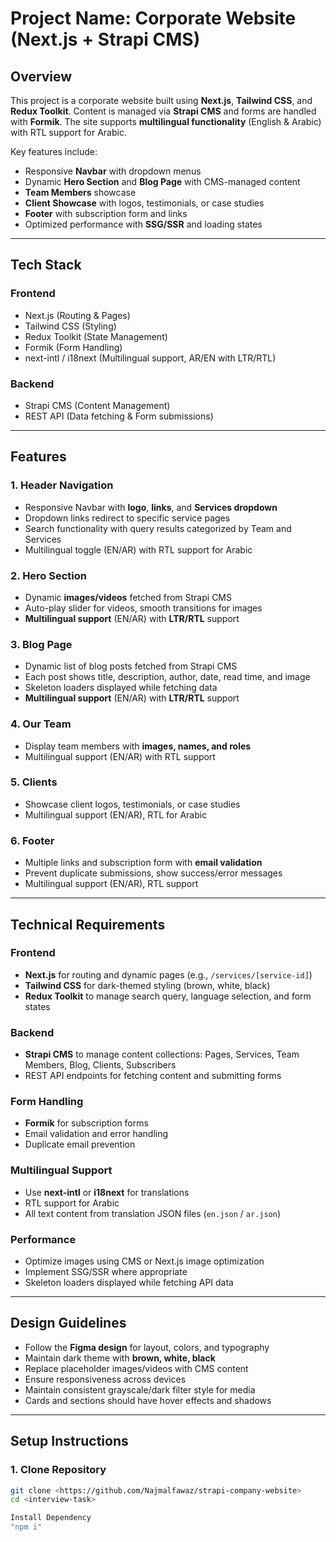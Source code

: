 # Project Name: Corporate Website (Next.js + Strapi CMS)

## Overview
This project is a corporate website built using **Next.js**, **Tailwind CSS**, and **Redux Toolkit**. Content is managed via **Strapi CMS** and forms are handled with **Formik**. The site supports **multilingual functionality** (English & Arabic) with RTL support for Arabic.

Key features include:

- Responsive **Navbar** with dropdown menus
- Dynamic **Hero Section** and **Blog Page** with CMS-managed content
- **Team Members** showcase
- **Client Showcase** with logos, testimonials, or case studies
- **Footer** with subscription form and links
- Optimized performance with **SSG/SSR** and loading states

---

## Tech Stack

### Frontend
- Next.js (Routing & Pages)
- Tailwind CSS (Styling)
- Redux Toolkit (State Management)
- Formik (Form Handling)
- next-intl / i18next (Multilingual support, AR/EN with LTR/RTL)

### Backend
- Strapi CMS (Content Management)
- REST API (Data fetching & Form submissions)

---

## Features

### 1. Header Navigation
- Responsive Navbar with **logo**, **links**, and **Services dropdown**
- Dropdown links redirect to specific service pages
- Search functionality with query results categorized by Team and Services
- Multilingual toggle (EN/AR) with RTL support for Arabic

### 2. Hero Section
- Dynamic **images/videos** fetched from Strapi CMS
- Auto-play slider for videos, smooth transitions for images
- **Multilingual support** (EN/AR) with **LTR/RTL** support

### 3. Blog Page
- Dynamic list of blog posts fetched from Strapi CMS
- Each post shows title, description, author, date, read time, and image
- Skeleton loaders displayed while fetching data
- **Multilingual support** (EN/AR) with **LTR/RTL** support

### 4. Our Team
- Display team members with **images, names, and roles**
- Multilingual support (EN/AR) with RTL support

### 5. Clients
- Showcase client logos, testimonials, or case studies
- Multilingual support (EN/AR), RTL for Arabic

### 6. Footer
- Multiple links and subscription form with **email validation**
- Prevent duplicate submissions, show success/error messages
- Multilingual support (EN/AR), RTL support

---

## Technical Requirements

### Frontend
- **Next.js** for routing and dynamic pages (e.g., `/services/[service-id]`)
- **Tailwind CSS** for dark-themed styling (brown, white, black)
- **Redux Toolkit** to manage search query, language selection, and form states

### Backend
- **Strapi CMS** to manage content collections: Pages, Services, Team Members, Blog, Clients, Subscribers
- REST API endpoints for fetching content and submitting forms

### Form Handling
- **Formik** for subscription forms
- Email validation and error handling
- Duplicate email prevention

### Multilingual Support
- Use **next-intl** or **i18next** for translations
- RTL support for Arabic
- All text content from translation JSON files (`en.json` / `ar.json`)

### Performance
- Optimize images using CMS or Next.js image optimization
- Implement SSG/SSR where appropriate
- Skeleton loaders displayed while fetching API data

---

## Design Guidelines
- Follow the **Figma design** for layout, colors, and typography
- Maintain dark theme with **brown, white, black**
- Replace placeholder images/videos with CMS content
- Ensure responsiveness across devices
- Maintain consistent grayscale/dark filter style for media
- Cards and sections should have hover effects and shadows

---

## Setup Instructions

### 1. Clone Repository
```bash
git clone <https://github.com/Najmalfawaz/strapi-company-website>
cd <interview-task>

Install Dependency
"npm i"
